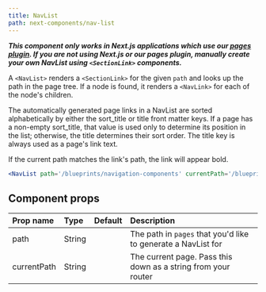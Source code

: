 ```yaml
---
title: NavList
path: next-components/nav-list
---
```


***This component only works in Next.js applications which use our [pages plugin](https://github.com/primer/next-pages). If you are not using Next.js or our pages plugin, manually create your own NavList using `<SectionLink>` components.***

A `<NavList>` renders a `<SectionLink>` for the given `path` and looks up the path in the page tree. If a node is found, it renders a `<NavLink>` for each of the node's children.

The automatically generated page links in a NavList are sorted alphabetically by either the sort_title or title front matter keys. If a page has a non-empty sort_title, that value is used only to determine its position in the list; otherwise, the title determines their sort order. The title key is always used as a page's link text.

If the current path matches the link's path, the link will appear bold.


```.jsx
<NavList path='/blueprints/navigation-components' currentPath='/blueprints/navigation-components/nav-list'/>
```

## Component props

| Prop name | Type | Default | Description |
| :- | :- | :-: | :- |
| path | String | | The path in `pages` that you'd like to generate a NavList for |
| currentPath | String | | The current page. Pass this down as a string from your router |

